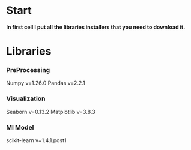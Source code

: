 # **Start**
**In first cell I put all the libraries installers that you need to download it.**
# **Libraries**
### **PreProcessing**
Numpy v=1.26.0
Pandas v=2.2.1
### **Visualization**
Seaborn v=0.13.2
Matplotlib v=3.8.3
### **Ml Model**
scikit-learn v=1.4.1.post1
